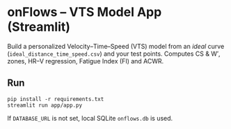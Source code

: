# onFlows – VTS Model App (Streamlit)

Build a personalized Velocity–Time–Speed (VTS) model from an *ideal* curve
(`ideal_distance_time_speed.csv`) and your test points. Computes CS & W′, zones, HR–V regression,
Fatigue Index (FI) and ACWR.

## Run
```
pip install -r requirements.txt
streamlit run app/app.py
```
If `DATABASE_URL` is not set, local SQLite `onflows.db` is used.

